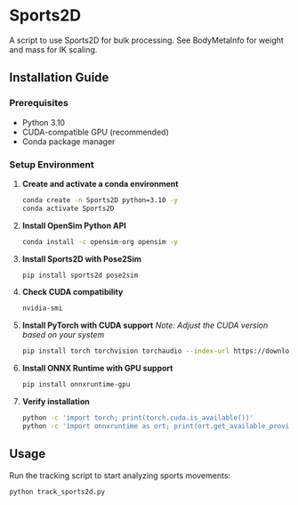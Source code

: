 # Sports2D

A script to use Sports2D for bulk processing. See BodyMetaInfo for weight and mass for IK scaling.

## Installation Guide

### Prerequisites
- Python 3.10
- CUDA-compatible GPU (recommended)
- Conda package manager

### Setup Environment

1. **Create and activate a conda environment**
   ```bash
   conda create -n Sports2D python=3.10 -y
   conda activate Sports2D
   ```

2. **Install OpenSim Python API**
   ```bash
   conda install -c opensim-org opensim -y
   ```

3. **Install Sports2D with Pose2Sim**
   ```bash
   pip install sports2d pose2sim
   ```

4. **Check CUDA compatibility**
   ```bash
   nvidia-smi
   ```

5. **Install PyTorch with CUDA support**
   *Note: Adjust the CUDA version based on your system*
   ```bash
   pip install torch torchvision torchaudio --index-url https://download.pytorch.org/whl/cu118
   ```

6. **Install ONNX Runtime with GPU support**
   ```bash
   pip install onnxruntime-gpu
   ```

7. **Verify installation**
   ```bash
   python -c 'import torch; print(torch.cuda.is_available())'
   python -c 'import onnxruntime as ort; print(ort.get_available_providers())'
   ```

## Usage

Run the tracking script to start analyzing sports movements:
```bash
python track_sports2d.py
```
